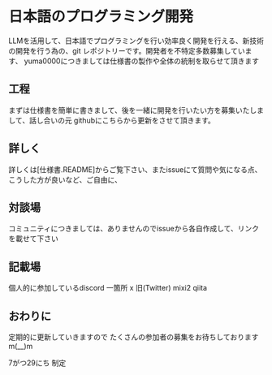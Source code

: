 # 日本語のプログラミング開発
LLMを活用して、日本語でプログラミングを行い効率良く開発を行える、新技術の開発を行う為の、git レポジトリーです。開発者を不特定多数募集しています、
yuma0000につきましては仕様書の製作や全体の統制を取らせて頂きます

## 工程
まずは仕様書を簡単に書きまして、後を一緒に開発を行いたい方を募集いたしまして、話し合いの元 githubにこちらから更新をさせて頂きます。

## 詳しく
詳しくは[仕様書.README]からご覧下さい、またissueにて質問や気になる点、こうした方が良いなど、ご自由に、

## 対談場
コミュニティにつきましては、ありませんのでissueから各自作成して、リンクを載せて下さい

## 記載場
個人的に参加しているdiscord 一箇所
x 旧(Twitter)
mixi2
qiita

## おわりに
定期的に更新していきますので
たくさんの参加者の募集をお待ちしておりますm(__)m

7がつ29にち 制定
